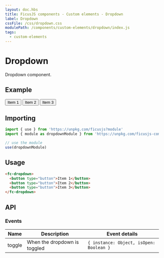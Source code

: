 ```yaml
---
layout: doc.hbs
title: FicusJS components - Custom elements - Dropdown
label: Dropdown
cssFile: /css/dropdown.css
modulePath: /components/custom-elements/dropdown/index.js
tags:
  - custom-elements
---
```

# Dropdown

Dropdown component.

## Example

<fc-dropdown>
  <button type="button">Item 1</button>
  <button type="button">Item 2</button>
  <button type="button">Item 3</button>
</fc-dropdown>

## Importing

```js
import { use } from 'https://unpkg.com/ficusjs?module'
import { module as dropdownModule } from 'https://unpkg.com/ficusjs-components@latest/components/custom-elements/dropdown/index.js'

// use the module
use(dropdownModule)
```

## Usage

```html
<fc-dropdown>
  <button type="button">Item 1</button>
  <button type="button">Item 2</button>
  <button type="button">Item 3</button>
</fc-dropdown>
```

## API

### Events

| Name | Description | Event details |
| --- | --- | --- |
| toggle | When the dropdown is toggled | `{ instance: Object, isOpen: Boolean }` |
